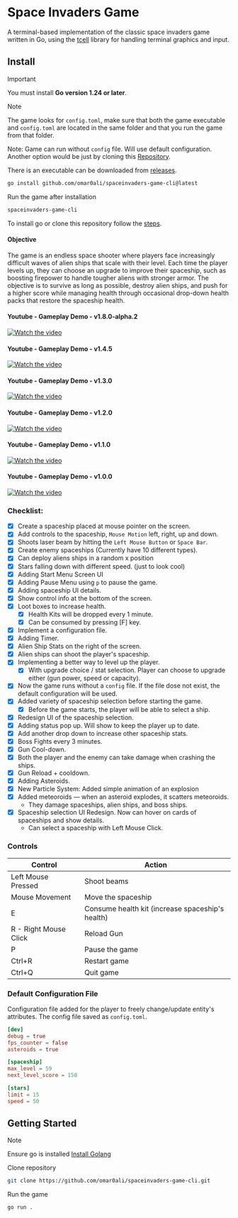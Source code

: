 # Space Invaders Game
A terminal-based implementation of the classic space invaders game written in Go, using the [tcell](https://github.com/gdamore/tcell) library for handling terminal graphics and input.


## Install

> [!IMPORTANT]  
> You must install **Go version 1.24 or later**.


> [!NOTE]
> The game looks for `config.toml`, make sure that both the game executable and `config.toml` are located in the same folder and that you run the game from that folder. 
>
> Note: Game can run without `config` file. Will use default configuration.
> Another option would be just by cloning this [Repository](#getting-started).
>
> There is an executable can be downloaded from [releases](https://github.com/omar0ali/spaceinvaders-game-cli/releases).

```bash
go install github.com/omar0ali/spaceinvaders-game-cli@latest
```

Run the game after installation

```bash
spaceinvaders-game-cli
```

To install go or clone this repository follow the [steps](#getting-started).

#### Objective
The game is an endless space shooter where players face increasingly difficult waves of alien ships that scale with their level. Each time the player levels up, they can choose an upgrade to improve their spaceship, such as boosting firepower to handle tougher aliens with stronger armor. The objective is to survive as long as possible, destroy alien ships, and push for a higher score while managing health through occasional drop-down health packs that restore the spaceship health.

#### Youtube - Gameplay Demo - v1.8.0-alpha.2
[![Watch the video](https://img.youtube.com/vi/tPa2WHLoExk/0.jpg)](https://www.youtube.com/watch?v=tPa2WHLoExk)

#### Youtube - Gameplay Demo - v1.4.5
[![Watch the video](https://img.youtube.com/vi/bGpVdy3bS5w/0.jpg)](https://www.youtube.com/watch?v=bGpVdy3bS5w)

#### Youtube - Gameplay Demo - v1.3.0
[![Watch the video](https://img.youtube.com/vi/6RS4EPAq_ag/0.jpg)](https://www.youtube.com/watch?v=6RS4EPAq_ag)

#### Youtube - Gameplay Demo - v1.2.0
[![Watch the video](https://img.youtube.com/vi/23ziir_IJDY/0.jpg)](https://www.youtube.com/watch?v=23ziir_IJDY)

#### Youtube - Gameplay Demo - v1.1.0
[![Watch the video](https://img.youtube.com/vi/2flPiJvl4vU/0.jpg)](https://www.youtube.com/watch?v=2flPiJvl4vU)

#### Youtube - Gameplay Demo - v1.0.0
[![Watch the video](https://img.youtube.com/vi/DSeU1Lnglsg/0.jpg)](https://www.youtube.com/watch?v=DSeU1Lnglsg)

### Checklist:
- [X] Create a spaceship placed at mouse pointer on the screen.
- [X] Add controls to the spaceship, `Mouse Motion` left, right, up and down. 
- [X] Shoots laser beam by hitting the `Left Mouse Button` or `Space Bar`.
- [X] Create enemy spaceships (Currently have 10 different types).
- [X] Can deploy aliens ships in a random x position
- [X] Stars falling down with different speed. (just to look cool)
- [X] Adding Start Menu Screen UI
- [X] Adding Pause Menu using `p` to pause the game.
- [X] Adding spaceship UI details.
- [X] Show control info at the bottom of the screen.
- [X] Loot boxes to increase health.
    - [X] Health Kits will be dropped every 1 minute.
    - [X] Can be consumed by pressing [F] key.
- [X] Implement a configuration file.
- [X] Adding Timer.
- [X] Alien Ship Stats on the right of the screen.
- [X] Alien ships can shoot the player's spaceship.
- [X] Implementing a better way to level up the player.
    - [X] With upgrade choice /  stat selection. Player can choose to upgrade either (gun power, speed or capacity).
- [X] Now the game runs without a `config` file. If the file dose not exist, the default configuration will be used.
- [X] Added variety of spaceship selection before starting the game. 
    - [X] Before the game starts, the player will be able to select a ship.
- [X] Redesign UI of the spaceship selection.
- [X] Adding status pop up. Will show to keep the player up to date.
- [X] Add another drop down to increase other spaceship stats. 
- [X] Boss Fights every 3 minutes.
- [X] Gun Cool-down.
- [X] Both the player and the enemy can take damage when crashing the ships.
- [X] Gun Reload + cooldown.
- [X] Adding Asteroids.
- [X] New Particle System: Added simple animation of an explosion
- [X] Added meteoroids — when an asteroid explodes, it scatters meteoroids.
    - They damage spaceships, alien ships, and boss ships.
- [X] Spaceship selection UI Redesign. Now can hover on cards of spaceships and show details.
    - Can select a spaceship with Left Mouse Click.

### Controls

| Control               | Action                                           |
|-----------------------|--------------------------------------------------|
| Left Mouse Pressed    | Shoot beams                                      |
| Mouse Movement        | Move the spaceship                               |
| E                     | Consume health kit (increase spaceship's health) |
| R - Right Mouse Click | Reload Gun                                       |
| P                     | Pause the game                                   |
| Ctrl+R                | Restart game                                     |
| Ctrl+Q                | Quit game                                        |

### Default Configuration File
Configuration file added for the player to freely change/update entity's attributes. The config file saved as `config.toml`.

```toml
[dev]
debug = true
fps_counter = false
asteroids = true

[spaceship]
max_level = 59
next_level_score = 150

[stars] 
limit = 15
speed = 50
```

## Getting Started

> [!NOTE]
> Ensure go is installed [Install Golang](https://go.dev/doc/install)

Clone repository

```bash
git clone https://github.com/omar0ali/spaceinvaders-game-cli.git
```

Run the game

```bash
go run .
```
